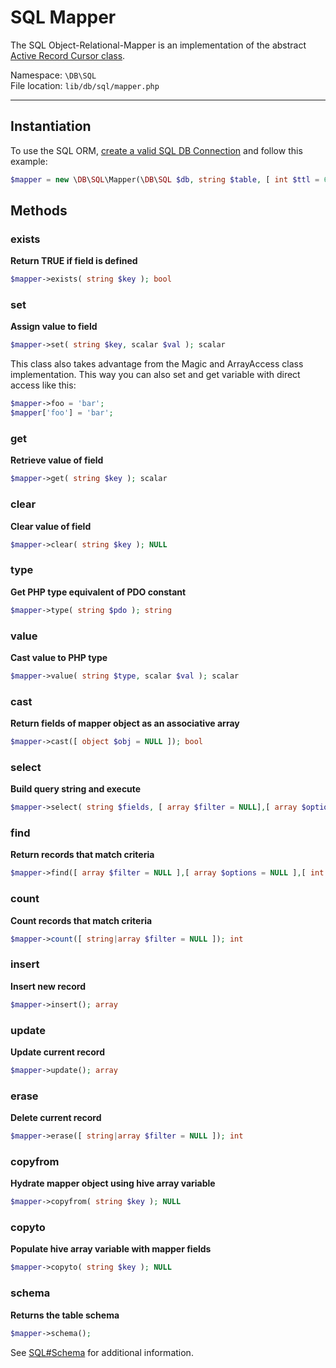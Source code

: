 # SQL Mapper

The SQL Object-Relational-Mapper is an implementation of the abstract [Active Record Cursor class](cursor).

Namespace: `\DB\SQL` <br/>
File location: `lib/db/sql/mapper.php`

---

## Instantiation

To use the SQL ORM, [create a valid SQL DB Connection](sql#constructor) and follow this example:

``` php
$mapper = new \DB\SQL\Mapper(\DB\SQL $db, string $table, [ int $ttl = 60 ])
```


## Methods

### exists

**Return TRUE if field is defined**

``` php
$mapper->exists( string $key ); bool
```


### set

**Assign value to field**

``` php
$mapper->set( string $key, scalar $val ); scalar
```

This class also takes advantage from the Magic and ArrayAccess class implementation.
This way you can also set and get variable with direct access like this:

``` php
$mapper->foo = 'bar';
$mapper['foo'] = 'bar';
```


### get

**Retrieve value of field**

``` php
$mapper->get( string $key ); scalar
```


### clear

**Clear value of field**

``` php
$mapper->clear( string $key ); NULL
```


### type

**Get PHP type equivalent of PDO constant**

``` php
$mapper->type( string $pdo ); string
```


### value

**Cast value to PHP type**

``` php
$mapper->value( string $type, scalar $val ); scalar
```


### cast

**Return fields of mapper object as an associative array**

``` php
$mapper->cast([ object $obj = NULL ]); bool
```


### select

**Build query string and execute**

``` php
$mapper->select( string $fields, [ array $filter = NULL],[ array $options = NULL ],[ int $ttl = 0 ]); array
```

### find

**Return records that match criteria**

``` php
$mapper->find([ array $filter = NULL ],[ array $options = NULL ],[ int $ttl = 0 ]); array
```


### count

**Count records that match criteria**

``` php
$mapper->count([ string|array $filter = NULL ]); int
```

### insert
**Insert new record**

``` php
$mapper->insert(); array
```


### update
**Update current record**

``` php
$mapper->update(); array
```


### erase
**Delete current record**

``` php
$mapper->erase([ string|array $filter = NULL ]); int
```


### copyfrom
**Hydrate mapper object using hive array variable**

``` php
$mapper->copyfrom( string $key ); NULL
```


### copyto
**Populate hive array variable with mapper fields**

``` php
$mapper->copyto( string $key ); NULL
```


### schema
**Returns the table schema**

``` php
$mapper->schema();
```

See [SQL#Schema](sql#schema) for additional information.
